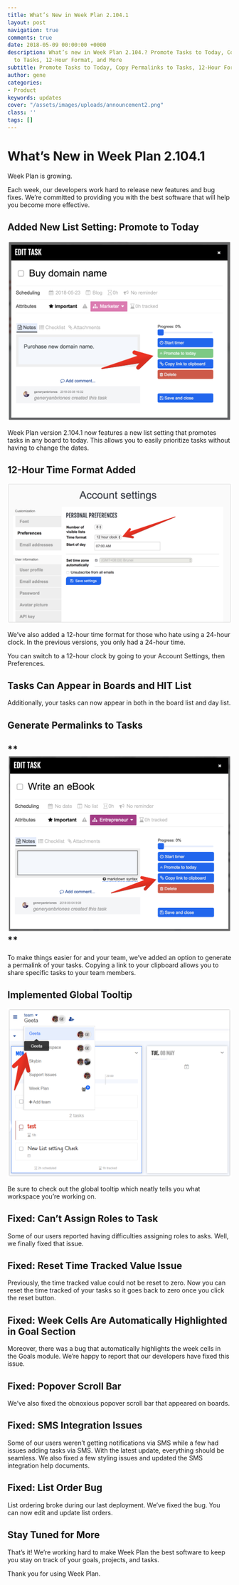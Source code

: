 ```yaml
---
title: What’s New in Week Plan 2.104.1
layout: post
navigation: true
comments: true
date: 2018-05-09 00:00:00 +0000
description: What’s new in Week Plan 2.104.? Promote Tasks to Today, Copy Permalinks
  to Tasks, 12-Hour Format, and More
subtitle: Promote Tasks to Today, Copy Permalinks to Tasks, 12-Hour Format, and More
author: gene
categories:
- Product
keywords: updates
cover: "/assets/images/uploads/announcement2.png"
class: ''
tags: []
---
```

# **What’s New in Week Plan 2.104.1**

Week Plan is growing. 

Each week, our developers work hard to release new features and bug fixes. We’re committed to providing you with the best software that will help you become more effective.

## **Added New List Setting: Promote to Today**

![](/assets/images/uploads/a.png)

Week Plan version 2.104.1 now features a new list setting that promotes tasks in any board to today. This allows you to easily prioritize tasks without having to change the dates. 

## **12-Hour Time Format Added**

![](/assets/images/uploads/time.png)

We’ve also added a 12-hour time format for those who hate using a 24-hour clock. In the previous versions, you only had a 24-hour time. 

You can switch to a 12-hour clock by going to your Account Settings, then Preferences.

## **Tasks Can Appear in Boards and HIT List**

Additionally, your tasks can now appear in both in the board list and day list. 

## **Generate Permalinks to Tasks**

## **![](/assets/images/uploads/b.png) **

To make things easier for and your team, we’ve added an option to generate a permalink of your tasks. Copying a link to your clipboard allows you to share specific tasks to your team members. 

## **Implemented Global Tooltip**

![](/assets/images/uploads/tooltip.png)

Be sure to check out the global tooltip which neatly tells you what workspace you’re working on. 

## **Fixed: Can’t Assign Roles to Task**

Some of our users reported having difficulties assigning roles to asks. Well, we finally fixed that issue.

## **Fixed: Reset Time Tracked Value Issue**

Previously, the time tracked value could not be reset to zero. Now you can reset the time tracked of your tasks so it goes back to zero once you click the reset button.

## **Fixed: Week Cells Are Automatically Highlighted in Goal Section** 

Moreover, there was a bug that automatically highlights the week cells in the Goals module. We’re happy to report that our developers have fixed this issue.

## **Fixed: Popover Scroll Bar** 

We’ve also fixed the obnoxious popover scroll bar that appeared on boards. 

## **Fixed: SMS Integration Issues**

Some of our users weren’t getting notifications via SMS while a few had issues adding tasks via SMS. With the latest update, everything should be seamless. We also fixed a few styling issues and updated the SMS integration help documents. 

## **Fixed: List Order Bug**

List ordering broke during our last deployment. We’ve fixed the bug. You can now edit and update list orders. 

## **Stay Tuned for More**

That’s it! We’re working hard to make Week Plan the best software to keep you stay on track of your goals, projects, and tasks. 

Thank you for using Week Plan. 